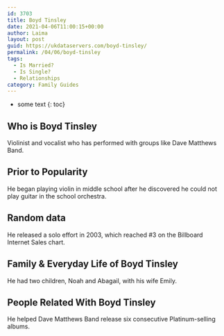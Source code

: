 ```yaml
---
id: 3703
title: Boyd Tinsley
date: 2021-04-06T11:00:15+00:00
author: Laima
layout: post
guid: https://ukdataservers.com/boyd-tinsley/
permalink: /04/06/boyd-tinsley
tags:
  - Is Married?
  - Is Single?
  - Relationships
category: Family Guides
---
```


* some text
{: toc}


## Who is Boyd Tinsley
                  
                  
                  
Violinist and vocalist who has performed with groups like Dave Matthews Band.
                  
              
            
              
            
                
                
                
## Prior to Popularity
                  
                  
                  
He began playing violin in middle school after he discovered he could not play guitar in the school orchestra.
                  
              
            
              
            
                
                
                
## Random data
                  
                  
                  
He released a solo effort in 2003, which reached #3 on the Billboard Internet Sales chart.
                  
              
            
              
            
                
                
                
## Family & Everyday Life of Boyd Tinsley
                  
                  
                  
He had two children, Noah and Abagail, with his wife Emily.
                  
              
            
              
            
                
                
                
## People Related With Boyd Tinsley
                  
                  
                  
He helped Dave Matthews Band release six consecutive Platinum-selling albums.
                  
              
            
              
            
                
              
            
              
              
            
            
              
            
          
          
          